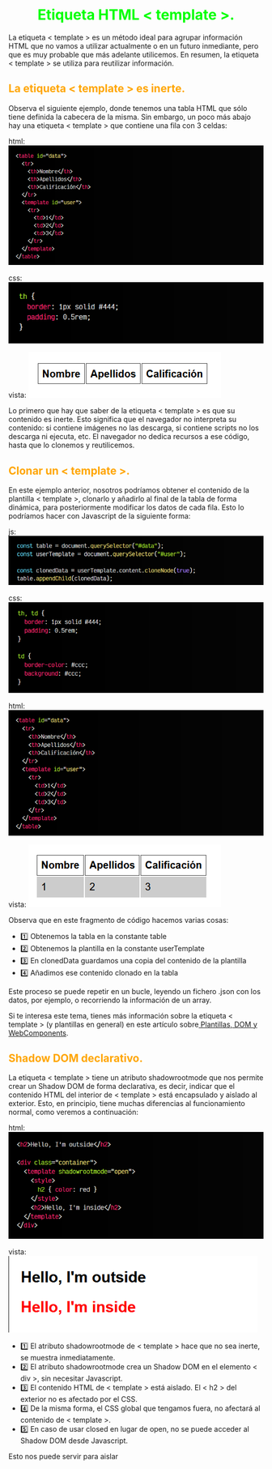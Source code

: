# <span style="color:lime"><center>Etiqueta HTML < template >.</center></span>

La etiqueta < template > es un método ideal para agrupar información HTML que no vamos a utilizar actualmente o en un futuro inmediante, pero que es muy probable que más adelante utilicemos. En resumen, la etiqueta < template > se utiliza para reutilizar información.

## <span style="color:orange">La etiqueta < template > es inerte.</span>
Observa el siguiente ejemplo, donde tenemos una tabla HTML que sólo tiene definida la cabecera de la misma. Sin embargo, un poco más abajo hay una etiqueta < template > que contiene una fila con 3 celdas:

html:
![alt text](./imagenes-la-etiqueta-html-template/image.png)

css:
![alt text](./imagenes-la-etiqueta-html-template/image-1.png)

vista:
![alt text](./imagenes-la-etiqueta-html-template/image-2.png)

Lo primero que hay que saber de la etiqueta < template > es que su contenido es inerte. Esto significa que el navegador no interpreta su contenido: si contiene imágenes no las descarga, si contiene scripts no los descarga ni ejecuta, etc. El navegador no dedica recursos a ese código, hasta que lo clonemos y reutilicemos.

## <span style="color:orange">Clonar un < template >.</span>
En este ejemplo anterior, nosotros podríamos obtener el contenido de la plantilla < template >, clonarlo y añadirlo al final de la tabla de forma dinámica, para posteriormente modificar los datos de cada fila. Esto lo podríamos hacer con Javascript de la siguiente forma:

js:
![alt text](./imagenes-la-etiqueta-html-template/image-3.png)

css:
![alt text](./imagenes-la-etiqueta-html-template/image-4.png)

html:
![alt text](./imagenes-la-etiqueta-html-template/image-5.png)

vista:
![alt text](./imagenes-la-etiqueta-html-template/image-6.png)

Observa que en este fragmento de código hacemos varias cosas:

   - 1️⃣ Obtenemos la tabla en la constante table
   - 2️⃣ Obtenemos la plantilla en la constante userTemplate
   - 3️⃣ En clonedData guardamos una copia del contenido de la plantilla
   - 4️⃣ Añadimos ese contenido clonado en la tabla

Este proceso se puede repetir en un bucle, leyendo un fichero .json con los datos, por ejemplo, o recorriendo la información de un array.

Si te interesa este tema, tienes más información sobre la etiqueta < template > (y plantillas en general) en este artículo sobre[ Plantillas, DOM y WebComponents](https://lenguajejs.com/webcomponents/componentes/plantillas-html-webcomponents/).

## <span style="color:orange">Shadow DOM declarativo.</span>
La etiqueta < template > tiene un atributo shadowrootmode que nos permite crear un Shadow DOM de forma declarativa, es decir, indicar que el contenido HTML del interior de < template > está encapsulado y aislado al exterior. Esto, en principio, tiene muchas diferencias al funcionamiento normal, como veremos a continuación:

html:
![alt text](./imagenes-la-etiqueta-html-template/image-7.png)

vista:
![alt text](./imagenes-la-etiqueta-html-template/image-8.png)


   - 1️⃣ El atributo shadowrootmode de < template > hace que no sea inerte, se muestra inmediatamente.
   - 2️⃣ El atributo shadowrootmode crea un Shadow DOM en el elemento < div >, sin necesitar Javascript.
   - 3️⃣ El contenido HTML de < template > está aislado. El < h2 > del exterior no es afectado por el CSS.
   - 4️⃣ De la misma forma, el CSS global que tengamos fuera, no afectará al contenido de < template >.
   - 5️⃣ En caso de usar closed en lugar de open, no se puede acceder al Shadow DOM desde Javascript.

Esto nos puede servir para aislar 
